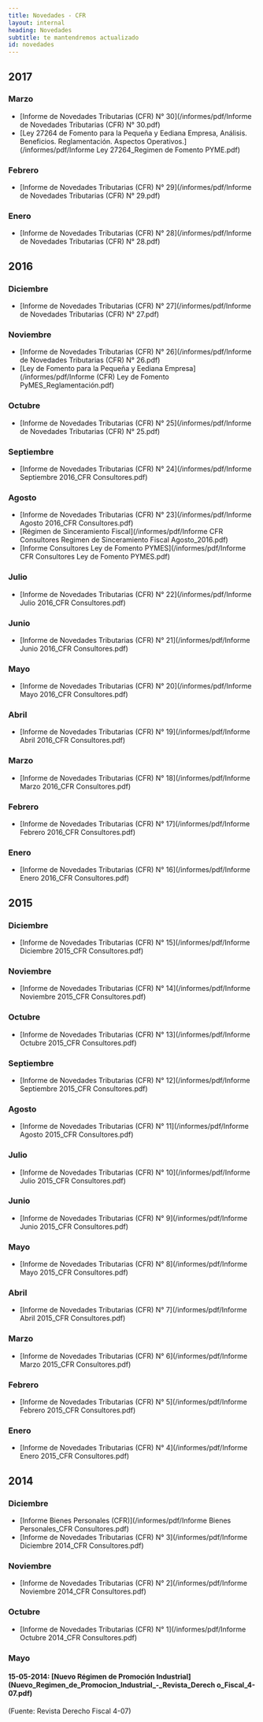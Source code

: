 ```yaml
---
title: Novedades - CFR
layout: internal
heading: Novedades
subtitle: te mantendremos actualizado
id: novedades
---
```


## 2017

### Marzo

+ [Informe de Novedades Tributarias (CFR) N° 30](/informes/pdf/Informe de Novedades Tributarias (CFR) N° 30.pdf)
+ [Ley 27264 de Fomento para la Pequeña y Eediana Empresa, Análisis. Beneficios. Reglamentación. Aspectos Operativos.](/informes/pdf/Informe Ley 27264_Regimen de Fomento PYME.pdf)

### Febrero

+ [Informe de Novedades Tributarias (CFR) N° 29](/informes/pdf/Informe de Novedades Tributarias (CFR) N° 29.pdf)

### Enero

+ [Informe de Novedades Tributarias (CFR) N° 28](/informes/pdf/Informe de Novedades Tributarias (CFR) N° 28.pdf)

## 2016

### Diciembre

+ [Informe de Novedades Tributarias (CFR) N° 27](/informes/pdf/Informe de Novedades Tributarias (CFR) N° 27.pdf)

### Noviembre

+ [Informe de Novedades Tributarias (CFR) N° 26](/informes/pdf/Informe de Novedades Tributarias (CFR) N° 26.pdf)
+ [Ley de Fomento para la Pequeña y Eediana Empresa](/informes/pdf/Informe (CFR) Ley de Fomento PyMES_Reglamentación.pdf)

### Octubre

+ [Informe de Novedades Tributarias (CFR) N° 25](/informes/pdf/Informe de Novedades Tributarias (CFR) N° 25.pdf)

### Septiembre

+ [Informe de Novedades Tributarias (CFR) N° 24](/informes/pdf/Informe Septiembre 2016_CFR Consultores.pdf)

### Agosto

+ [Informe de Novedades Tributarias (CFR) N° 23](/informes/pdf/Informe Agosto 2016_CFR Consultores.pdf)
+ [Régimen de Sinceramiento Fiscal](/informes/pdf/Informe CFR Consultores Regimen de Sinceramiento Fiscal Agosto_2016.pdf)
+ [Informe Consultores Ley de Fomento PYMES](/informes/pdf/Informe CFR Consultores Ley de Fomento PYMES.pdf)

### Julio

+ [Informe de Novedades Tributarias (CFR) N° 22](/informes/pdf/Informe Julio 2016_CFR Consultores.pdf)

### Junio

+ [Informe de Novedades Tributarias (CFR) N° 21](/informes/pdf/Informe Junio 2016_CFR Consultores.pdf)

### Mayo

+ [Informe de Novedades Tributarias (CFR) N° 20](/informes/pdf/Informe Mayo 2016_CFR Consultores.pdf)

### Abril

+ [Informe de Novedades Tributarias (CFR) N° 19](/informes/pdf/Informe Abril 2016_CFR Consultores.pdf)

### Marzo

+ [Informe de Novedades Tributarias (CFR) N° 18](/informes/pdf/Informe Marzo 2016_CFR Consultores.pdf)

### Febrero

+ [Informe de Novedades Tributarias (CFR) N° 17](/informes/pdf/Informe Febrero 2016_CFR Consultores.pdf)

### Enero

+ [Informe de Novedades Tributarias (CFR) N° 16](/informes/pdf/Informe Enero 2016_CFR Consultores.pdf)

## 2015

### Diciembre

+ [Informe de Novedades Tributarias (CFR) N° 15](/informes/pdf/Informe Diciembre 2015_CFR Consultores.pdf)

### Noviembre

+ [Informe de Novedades Tributarias (CFR) N° 14](/informes/pdf/Informe Noviembre 2015_CFR Consultores.pdf)

### Octubre

+ [Informe de Novedades Tributarias (CFR) N° 13](/informes/pdf/Informe Octubre 2015_CFR Consultores.pdf)

### Septiembre

+ [Informe de Novedades Tributarias (CFR) N° 12](/informes/pdf/Informe Septiembre 2015_CFR Consultores.pdf)

### Agosto

+ [Informe de Novedades Tributarias (CFR) N° 11](/informes/pdf/Informe Agosto 2015_CFR Consultores.pdf)

### Julio

+ [Informe de Novedades Tributarias (CFR) N° 10](/informes/pdf/Informe Julio 2015_CFR Consultores.pdf)

### Junio

+ [Informe de Novedades Tributarias (CFR) N° 9](/informes/pdf/Informe Junio 2015_CFR Consultores.pdf)

### Mayo

+ [Informe de Novedades Tributarias (CFR) N° 8](/informes/pdf/Informe Mayo 2015_CFR Consultores.pdf)

### Abril

+ [Informe de Novedades Tributarias (CFR) N° 7](/informes/pdf/Informe Abril 2015_CFR Consultores.pdf)

### Marzo

+ [Informe de Novedades Tributarias (CFR) N° 6](/informes/pdf/Informe Marzo 2015_CFR Consultores.pdf)

### Febrero

+ [Informe de Novedades Tributarias (CFR) N° 5](/informes/pdf/Informe Febrero 2015_CFR Consultores.pdf)

### Enero

+ [Informe de Novedades Tributarias (CFR) N° 4](/informes/pdf/Informe Enero 2015_CFR Consultores.pdf)

## 2014

### Diciembre

+ [Informe Bienes Personales (CFR)](/informes/pdf/Informe Bienes Personales_CFR Consultores.pdf)
+ [Informe de Novedades Tributarias (CFR) N° 3](/informes/pdf/Informe Diciembre 2014_CFR Consultores.pdf)

### Noviembre

+ [Informe de Novedades Tributarias (CFR) N° 2](/informes/pdf/Informe Noviembre 2014_CFR Consultores.pdf)

### Octubre

+ [Informe de Novedades Tributarias (CFR) N° 1](/informes/pdf/Informe Octubre 2014_CFR Consultores.pdf)

### Mayo

#### 15-05-2014: [Nuevo Régimen de Promoción Industrial](Nuevo_Regimen_de_Promocion_Industrial_-_Revista_Derech o_Fiscal_4-07.pdf)
(Fuente: Revista Derecho Fiscal 4-07)
